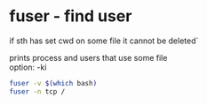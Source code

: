 # fuser - find user

if sth has set cwd on some file it cannot be deleted`

prints process and users that use some file\
option: -ki

```bash
fuser -v $(which bash) 
fuser -n tcp /
```

